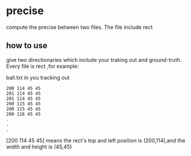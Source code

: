 # precise
compute the precise between two files. The file include rect

## how to use 
give two directionaries which include your traking out and ground-truth. Every file is rect ,for example:

ball.txt in you tracking out 
```
200 114 45 45
201 114 45 45
201 114 45 45
200 115 45 45
200 115 45 45
200 116 45 45
.
.
.
```
[200 114 45 45] means the rect's top and left position is (200,114),and the width and height is (45,45)



